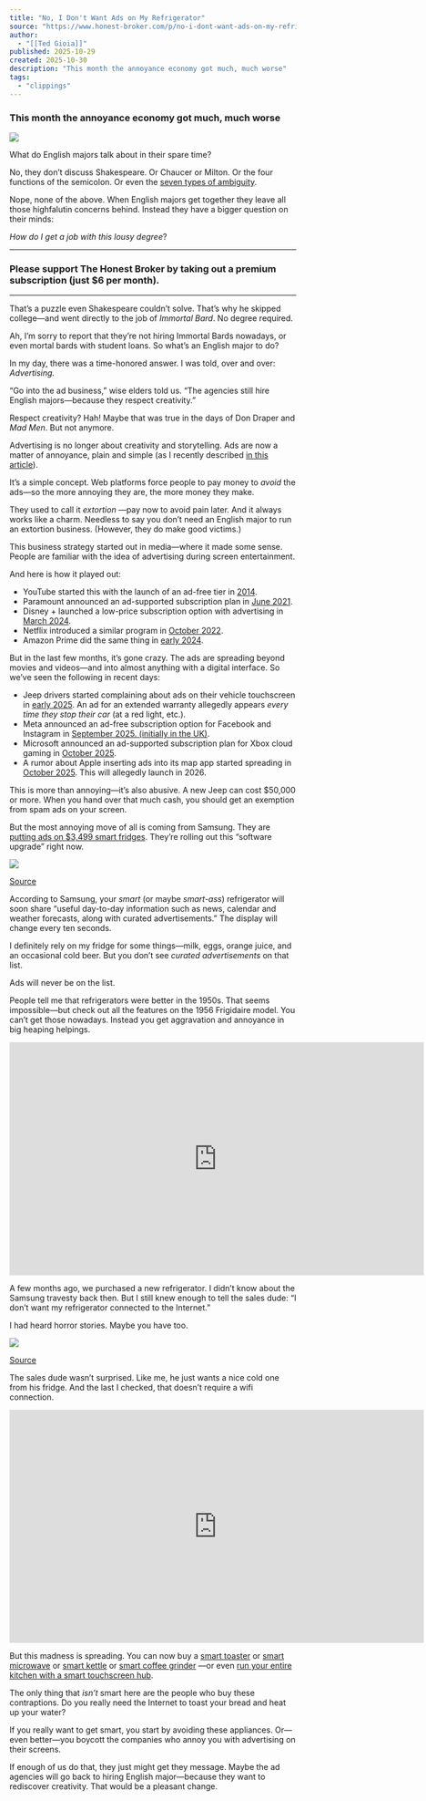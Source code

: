 ```yaml
---
title: "No, I Don't Want Ads on My Refrigerator"
source: "https://www.honest-broker.com/p/no-i-dont-want-ads-on-my-refrigerator?publication_id=296132&post_id=177400194&isFreemail=false&r=7br8e&triedRedirect=true"
author:
  - "[[Ted Gioia]]"
published: 2025-10-29
created: 2025-10-30
description: "This month the annoyance economy got much, much worse"
tags:
  - "clippings"
---
```

### This month the annoyance economy got much, much worse

![](https://substackcdn.com/image/fetch/$s_!Dx1W!,w_424,c_limit,f_webp,q_auto:good,fl_progressive:steep/https%3A%2F%2Fsubstack-post-media.s3.amazonaws.com%2Fpublic%2Fimages%2F036186b9-f4ad-42e9-a9f4-7094317ba6e3_1057x352.png)

What do English majors talk about in their spare time?

No, they don’t discuss Shakespeare. Or Chaucer or Milton. Or the four functions of the semicolon. Or even the [seven types of ambiguity](https://en.wikipedia.org/wiki/Seven_Types_of_Ambiguity).

Nope, none of the above. When English majors get together they leave all those highfalutin concerns behind. Instead they have a bigger question on their minds:

*How do I get a job with this lousy degree*?

---

### Please support The Honest Broker by taking out a premium subscription (just $6 per month).

---

That’s a puzzle even Shakespeare couldn’t solve. That’s why he skipped college—and went directly to the job of *Immortal Bard*. No degree required.

Ah, I’m sorry to report that they’re not hiring Immortal Bards nowadays, or even mortal bards with student loans. So what’s an English major to do?

In my day, there was a time-honored answer. I was told, over and over: *Advertising.*

“Go into the ad business,” wise elders told us. “The agencies still hire English majors—because they respect creativity.”

Respect creativity? Hah! Maybe that was true in the days of Don Draper and *Mad Men*. But not anymore.

Advertising is no longer about creativity and storytelling. Ads are now a matter of annoyance, plain and simple (as I recently described [in this article](https://www.honest-broker.com/p/an-ugly-new-marketing-strategy-is)).

It’s a simple concept. Web platforms force people to pay money to *avoid* the ads—so the more annoying they are, the more money they make.

They used to call it *extortion* —pay now to avoid pain later. And it always works like a charm. Needless to say you don’t need an English major to run an extortion business. (However, they do make good victims.)

This business strategy started out in media—where it made some sense. People are familiar with the idea of advertising during screen entertainment.

And here is how it played out:

- YouTube started this with the launch of an ad-free tier in [2014](https://en.wikipedia.org/wiki/YouTube_Premium).
- Paramount announced an ad-supported subscription plan in [June 2021](https://techcrunch.com/2021/06/03/paramount-will-launch-a-4-99-monthly-ad-supported-subscription/).
- Disney + launched a low-price subscription option with advertising in [March 2024](https://www.nytimes.com/2022/03/04/business/disney-plus-ads.html).
- Netflix introduced a similar program in [October 2022](https://about.netflix.com/en/news/announcing-basic-with-ads-us).
- Amazon Prime did the same thing in [early 2024](https://www.aboutamazon.com/news/entertainment/prime-video-update-announces-limited-ads).

But in the last few months, it’s gone crazy. The ads are spreading beyond movies and videos—and into almost anything with a digital interface. So we’ve seen the following in recent days:

- Jeep drivers started complaining about ads on their vehicle touchscreen in [early 2025](https://futurism.com/jeep-ads-center-console). An ad for an extended warranty allegedly appears *every time they stop their car* (at a red light, etc.).
- Meta announced an ad-free subscription option for Facebook and Instagram in [September 2025. (initially in the UK)](https://finance.yahoo.com/news/meta-launch-ad-free-subscription-061622144.html).
- Microsoft announced an ad-supported subscription plan for Xbox cloud gaming in [October 2025](https://www.techradar.com/gaming/microsoft-is-reportedly-gearing-up-to-launch-a-free-ad-supported-tier-for-xbox-cloud-gaming).
- A rumor about Apple inserting ads into its map app started spreading in [October 2025](https://techcrunch.com/2025/10/26/ads-might-be-coming-to-apple-maps-next-year/). This will allegedly launch in 2026.

This is more than annoying—it’s also abusive. A new Jeep can cost $50,000 or more. When you hand over that much cash, you should get an exemption from spam ads on your screen.

But the most annoying move of all is coming from Samsung. They are [putting ads on $3,499 smart fridges](https://arstechnica.com/gadgets/2025/10/samsung-makes-ads-on-3499-smart-fridges-official-with-upcoming-software-update/). They’re rolling out this “software upgrade” right now.

![](https://substackcdn.com/image/fetch/$s_!af1s!,w_424,c_limit,f_webp,q_auto:good,fl_progressive:steep/https%3A%2F%2Fsubstack-post-media.s3.amazonaws.com%2Fpublic%2Fimages%2F028a1673-c41d-422b-9995-4597a4cd7a1b_1976x402.png)

[Source](https://arstechnica.com/gadgets/2025/10/samsung-makes-ads-on-3499-smart-fridges-official-with-upcoming-software-update/)

According to Samsung, your *smart* (or maybe *smart-ass*) refrigerator will soon share “useful day-to-day information such as news, calendar and weather forecasts, along with curated advertisements.” The display will change every ten seconds.

I definitely rely on my fridge for some things—milk, eggs, orange juice, and an occasional cold beer. But you don’t see *curated advertisements* on that list.

Ads will never be on the list.

People tell me that refrigerators were better in the 1950s. That seems impossible—but check out all the features on the 1956 Frigidaire model. You can’t get those nowadays. Instead you get aggravation and annoyance in big heaping helpings.

<iframe src="https://www.youtube-nocookie.com/embed/AKSj9_ZBPR8?rel=0&amp;autoplay=0&amp;showinfo=0&amp;enablejsapi=0" frameborder="0" allow="autoplay; fullscreen" allowfullscreen="true" width="728" height="409"></iframe>

A few months ago, we purchased a new refrigerator. I didn’t know about the Samsung travesty back then. But I still knew enough to tell the sales dude: “I don’t want my refrigerator connected to the Internet.”

I had heard horror stories. Maybe you have too.

![](https://substackcdn.com/image/fetch/$s_!7o9b!,w_424,c_limit,f_webp,q_auto:good,fl_progressive:steep/https%3A%2F%2Fsubstack-post-media.s3.amazonaws.com%2Fpublic%2Fimages%2F9ad7f9cf-c413-4c54-91e4-e7b40cbce0cd_1104x1266.png)

[Source](https://x.com/tedgioia/status/783786607899848704)

The sales dude wasn’t surprised. Like me, he just wants a nice cold one from his fridge. And the last I checked, that doesn’t require a wifi connection.

<iframe src="https://www.youtube-nocookie.com/embed/qqNY6RPbkaw?rel=0&amp;autoplay=0&amp;showinfo=0&amp;enablejsapi=0" frameborder="0" allow="autoplay; fullscreen" allowfullscreen="true" width="728" height="409"></iframe>

But this madness is spreading. You can now buy a [smart toaster](https://www.cnet.com/home/kitchen-and-household/smart-toaster-showdown-i-tested-the-400-revolution-and-a-120-knockoff/) or [smart microwave](https://www.herzindagi.com/your-picks/home-solutions-electronics/unlock-the-smart-kitchen-a-deep-dive-into-lgs-wi-fi-microwaves-7118) or [smart kettle](https://www.lifewire.com/govee-smart-electric-kettle-deal-11831606) or [smart coffee grinder](https://www.cnet.com/deals/brevilles-smart-grinder-pro-is-back-at-its-best-price-a-prime-day-win-for-coffee-lovers/) —or even [run your entire kitchen with a smart touchscreen hub](https://www.cnet.com/home/smart-home/ge-kitchen-hub-adds-a-microwave-to-kitchen-hub-touchscreen-display/).

The only thing that *isn’t* smart here are the people who buy these contraptions. Do you really need the Internet to toast your bread and heat up your water?

If you really want to get smart, you start by avoiding these appliances. Or—even better—you boycott the companies who annoy you with advertising on their screens.

If enough of us do that, they just might get they message. Maybe the ad agencies will go back to hiring English major—because they want to rediscover creativity. That would be a pleasant change.